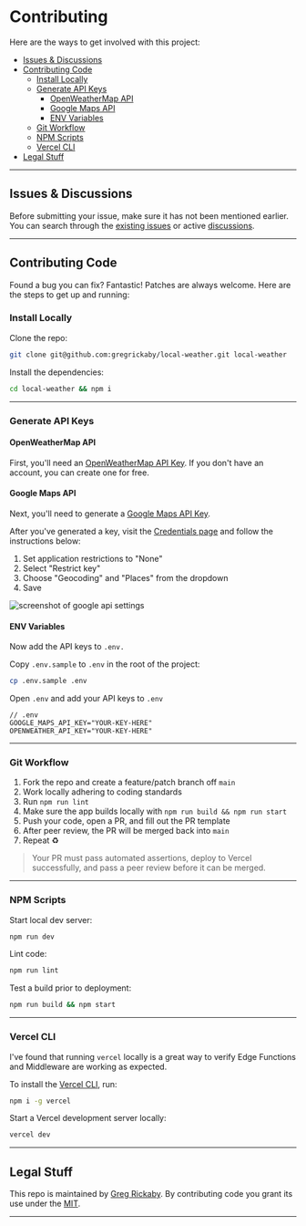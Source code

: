 # Contributing <!-- omit in toc -->

Here are the ways to get involved with this project:

- [Issues & Discussions](#issues--discussions)
- [Contributing Code](#contributing-code)
  - [Install Locally](#install-locally)
  - [Generate API Keys](#generate-api-keys)
    - [OpenWeatherMap API](#openweathermap-api)
    - [Google Maps API](#google-maps-api)
    - [ENV Variables](#env-variables)
  - [Git Workflow](#git-workflow)
  - [NPM Scripts](#npm-scripts)
  - [Vercel CLI](#vercel-cli)
- [Legal Stuff](#legal-stuff)

---

## Issues & Discussions

Before submitting your issue, make sure it has not been mentioned earlier. You can search through the [existing issues](https://github.com/gregrickaby/local-weather/issues) or active [discussions](https://github.com/gregrickaby/local-weather/discussions).

---

## Contributing Code

Found a bug you can fix? Fantastic! Patches are always welcome. Here are the steps to get up and running:

### Install Locally

Clone the repo:

```bash
git clone git@github.com:gregrickaby/local-weather.git local-weather
```

Install the dependencies:

```bash
cd local-weather && npm i
```

---

### Generate API Keys

#### OpenWeatherMap API

First, you'll need an [OpenWeatherMap API Key](https://home.openweathermap.org/users/sign_up). If you don't have an account, you can create one for free.

#### Google Maps API

Next, you'll need to generate a [Google Maps API Key](https://developers.google.com/maps/documentation/geocoding/get-api-key).

After you've generated a key, visit the [Credentials page](https://console.cloud.google.com/projectselector2/google/maps-apis/credentials) and follow the instructions below:

1. Set application restrictions to "None"
2. Select "Restrict key"
3. Choose "Geocoding" and "Places" from the dropdown
4. Save

![screenshot of google api settings](https://dl.dropbox.com/s/2vj1qa2l1602prc/Screen%20Shot%202022-02-12%20at%2008.38.25.png?dl=0)

#### ENV Variables

Now add the API keys to `.env.`

Copy `.env.sample` to `.env` in the root of the project:

```bash
cp .env.sample .env
```

Open `.env` and add your API keys to `.env`

```text
// .env
GOOGLE_MAPS_API_KEY="YOUR-KEY-HERE"
OPENWEATHER_API_KEY="YOUR-KEY-HERE"
```

---

### Git Workflow

1. Fork the repo and create a feature/patch branch off `main`
2. Work locally adhering to coding standards
3. Run `npm run lint`
4. Make sure the app builds locally with `npm run build && npm run start`
5. Push your code, open a PR, and fill out the PR template
6. After peer review, the PR will be merged back into `main`
7. Repeat ♻️

> Your PR must pass automated assertions, deploy to Vercel successfully, and pass a peer review before it can be merged.

---

### NPM Scripts

Start local dev server:

```bash
npm run dev
```

Lint code:

```bash
npm run lint
```

Test a build prior to deployment:

```bash
npm run build && npm start
```

---

### Vercel CLI

I've found that running `vercel` locally is a great way to verify Edge Functions and Middleware are working as expected.

To install the [Vercel CLI](https://vercel.com/docs/cli), run:

```bash
npm i -g vercel
```

Start a Vercel development server locally:

```bash
vercel dev
```

---

## Legal Stuff

This repo is maintained by [Greg Rickaby](https://gregrickaby.com/). By contributing code you grant its use under the [MIT](https://github.com/gregrickaby/local-weather/blob/main/LICENSE).

---
